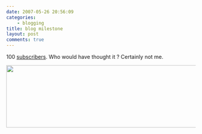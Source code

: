 ```yaml
---
date: 2007-05-26 20:56:09
categories:
    - blogging
title: blog milestone
layout: post
comments: true
---
```

100
[subscribers](http://picasaweb.google.com/nbrightside/Blog/photo#5068852034314040242).
Who would have thought it ? Certainly not me.

<a href="http://picasaweb.google.com/lh/photo/Ch9KcZTLeZhe5ecVKXz6GQ?feat=embedwebsite"><img src="http://lh6.ggpht.com/_l2uGy1RGCiE/TRDUMuzHp2I/AAAAAAAABqU/-3D9_VBE_E4/s800/100alltime.JPG" height="166" width="511" /></a>

